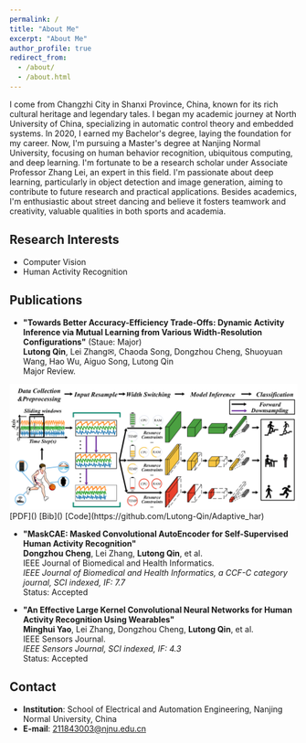 ```yaml
---
permalink: /
title: "About Me"
excerpt: "About Me"
author_profile: true
redirect_from: 
  - /about/
  - /about.html
---
```



I come from Changzhi City in Shanxi Province, China, known for its rich cultural heritage and legendary tales. I began my academic journey at North University of China, specializing in automatic control theory and embedded systems. In 2020, I earned my Bachelor's degree, laying the foundation for my career. Now, I'm pursuing a Master's degree at Nanjing Normal University, focusing on human behavior recognition, ubiquitous computing, and deep learning. I'm fortunate to be a research scholar under Associate Professor Zhang Lei, an expert in this field. I'm passionate about deep learning, particularly in object detection and image generation, aiming to contribute to future research and practical applications. Besides academics, I'm enthusiastic about street dancing and believe it fosters teamwork and creativity, valuable qualities in both sports and academia.

## Research Interests

- Computer Vision
- Human Activity Recognition

## Publications

- **"Towards Better Accuracy-Efficiency Trade-Offs: Dynamic Activity Inference via Mutual Learning from Various Width-Resolution Configurations"** (Staue: Major)  
**Lutong Qin**, Lei Zhang✉, Chaoda Song, Dongzhou Cheng, Shuoyuan Wang, Hao Wu, Aiguo Song, Lutong Qin  
Major Review.  
<img src="../images/paper_pic1.png" alt="pic" width="600">  
[PDF]() [Bib]() [Code](https://github.com/Lutong-Qin/Adaptive_har)

- **"MaskCAE: Masked Convolutional AutoEncoder for Self-Supervised Human Activity Recognition"**  
**Dongzhou Cheng**, Lei Zhang, **Lutong Qin**, et al.  
IEEE Journal of Biomedical and Health Informatics.  
*IEEE Journal of Biomedical and Health Informatics, a CCF-C category journal, SCI indexed, IF: 7.7*  
Status: Accepted  

- **"An Effective Large Kernel Convolutional Neural Networks for Human Activity Recognition Using Wearables"**  
**Minghui Yao**, Lei Zhang, Dongzhou Cheng, **Lutong Qin**, et al.  
IEEE Sensors Journal.  
*IEEE Sensors Journal, SCI indexed, IF: 4.3*  
Status: Accepted  

## Contact

- **Institution**: School of Electrical and Automation Engineering, Nanjing Normal University, China  
- **E-mail**: [211843003@njnu.edu.cn](mailto:211843003@njnu.edu.cn)


